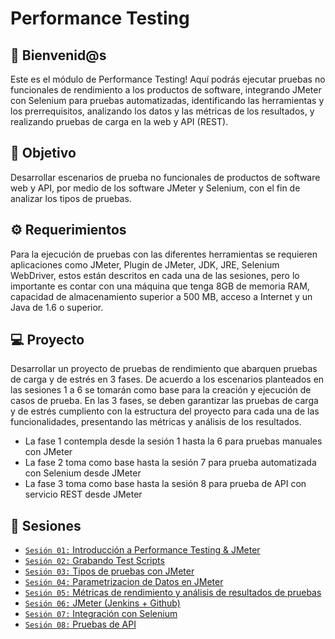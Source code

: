# Performance Testing

## :wave: Bienvenid@s

Este es el módulo de Performance Testing! Aquí podrás ejecutar pruebas no funcionales de rendimiento a los productos de software, integrando JMeter con Selenium para pruebas automatizadas, identificando las herramientas y los prerrequisitos, analizando los datos y las métricas de los resultados, y realizando pruebas de carga en la web y API (REST).

## :dart: Objetivo

Desarrollar escenarios de prueba no funcionales de productos de software web y API, por medio de los software JMeter y Selenium, con el fin de analizar los tipos de pruebas.

## :gear: Requerimientos

Para la ejecución de pruebas con las diferentes herramientas se requieren aplicaciones como JMeter, Plugin de JMeter, JDK, JRE, Selenium WebDriver, estos están descritos en cada una de las sesiones, pero lo importante es contar con una máquina que tenga 8GB de memoria RAM, capacidad de almacenamiento superior a 500 MB, acceso a Internet y un Java de 1.6 o superior.

## 💻 Proyecto

Desarrollar un proyecto de pruebas de rendimiento que abarquen pruebas de carga y de estrés en 3 fases. De acuerdo a los escenarios planteados en las sesiones 1 a 6 se tomarán como base para la creación y ejecución de casos de prueba. En las 3 fases, se deben garantizar las pruebas de carga y de estrés cumpliento con la estructura del proyecto para cada una de las funcionalidades, presentando las métricas y análisis de los resultados.
- La fase 1 contempla desde la sesión 1 hasta la 6 para pruebas manuales con JMeter
- La fase 2 toma como base hasta la sesión 7 para prueba automatizada con Selenium desde JMeter
- La fase 3 toma como base hasta la sesión 8 para prueba de API con servicio REST desde JMeter

## :bookmark_tabs: Sesiones

- [`Sesión 01:` Introducción a Performance Testing & JMeter](./Sesion-01)
- [`Sesión 02:` Grabando Test Scripts](./Sesion-02)
- [`Sesión 03:` Tipos de pruebas con JMeter](./Sesion-03)
- [`Sesión 04:` Parametrizacion de Datos en JMeter](./Sesion-04)
- [`Sesión 05:` Métricas de rendimiento y análisis de resultados de pruebas](./Sesion-05)
- [`Sesión 06:` JMeter (Jenkins + Github)](./Sesion-06)
- [`Sesión 07:` Integración con Selenium](./Sesion-07)
- [`Sesión 08:` Pruebas de API](./Sesion-08)
